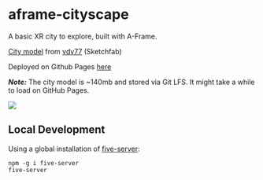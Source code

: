 # aframe-cityscape

A basic XR city to explore, built with A-Frame.

[City model](https://sketchfab.com/3d-models/low-poly-city-pack-7f671f35e9ad4149b83451a3a92a6e2e) from [vdv77](https://sketchfab.com/vdv77) (Sketchfab)

Deployed on Github Pages [here](https://jluong23.github.io/aframe-cityscape/) 

***Note:*** The city model is ~140mb and stored via Git LFS. It might take a while to load on GitHub Pages.

<img src="./screenshots//vr.gif"/>

## Local Development

Using a global installation of [five-server](https://www.npmjs.com/package/five-server):

```
npm -g i five-server
five-server
```
